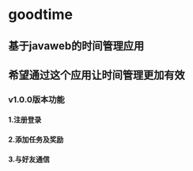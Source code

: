 # goodtime
## 基于javaweb的时间管理应用
## 希望通过这个应用让时间管理更加有效
### v1.0.0版本功能
#### 1.注册登录
#### 2.添加任务及奖励
#### 3.与好友通信


